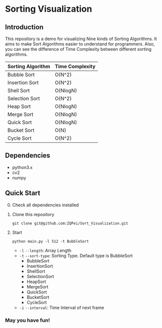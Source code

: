 # Sorting Visualization

## Introduction

This repository is a demo for visualizing Nine kinds of Sorting Algorithms. It aims to make Sort Algorithms easier to understand for programmers. Also, you can see the difference of Time Complexity between different sorting algorithms.

| Sorting Algorithm | Time Complexity |
| ----------------- | --------------- |
| Bubble Sort       | O(N^2)          |
| Insertion Sort    | O(N^2)          |
| Shell Sort        | O(NlogN)        |
| Selection Sort    | O(N^2)          |
| Heap Sort         | O(NlogN)        |
| Merge Sort        | O(NlogN)        |
| Quick Sort        | O(NlogN)        |
| Bucket Sort       | O(N)            |
| Cycle Sort        | O(N^2)          |



## Dependencies

- python3.x
- cv2
- numpy

## Quick Start

0. Check all dependencies installed

1. Clone this repository

   `git clone git@github.com:ZQPei/Sort_Visualization.git`

2. Start

   `python main.py -l 512 -t BubbleSort`

   - `-l` `--length`: Array Length
   - `-t` `--sort-type`: Sorting Type. Default type is BubbleSort
     - BubbleSort
     - InsertionSort
     - ShellSort
     - SelectionSort
     - HeapSort
     - MergeSort
     - QuickSort
     - BucketSort
     - CycleSort
   - `-i` `--interval`: Time Interval of next frame

### May you have fun!

